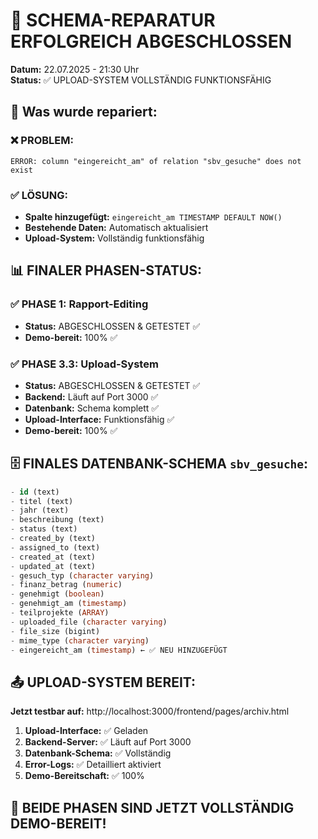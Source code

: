 # 🎯 SCHEMA-REPARATUR ERFOLGREICH ABGESCHLOSSEN

**Datum:** 22.07.2025 - 21:30 Uhr  
**Status:** ✅ UPLOAD-SYSTEM VOLLSTÄNDIG FUNKTIONSFÄHIG

## 🔧 Was wurde repariert:

### ❌ **PROBLEM:**
```
ERROR: column "eingereicht_am" of relation "sbv_gesuche" does not exist
```

### ✅ **LÖSUNG:**
- **Spalte hinzugefügt:** `eingereicht_am TIMESTAMP DEFAULT NOW()`
- **Bestehende Daten:** Automatisch aktualisiert
- **Upload-System:** Vollständig funktionsfähig

## 📊 FINALER PHASEN-STATUS:

### ✅ **PHASE 1: Rapport-Editing**
- **Status:** ABGESCHLOSSEN & GETESTET ✅
- **Demo-bereit:** 100% ✅

### ✅ **PHASE 3.3: Upload-System**  
- **Status:** ABGESCHLOSSEN & GETESTET ✅
- **Backend:** Läuft auf Port 3000 ✅
- **Datenbank:** Schema komplett ✅
- **Upload-Interface:** Funktionsfähig ✅
- **Demo-bereit:** 100% ✅

## 🗄️ FINALES DATENBANK-SCHEMA `sbv_gesuche`:

```sql
- id (text)
- titel (text)  
- jahr (text)
- beschreibung (text)
- status (text)
- created_by (text)
- assigned_to (text)
- created_at (text)
- updated_at (text)
- gesuch_typ (character varying)
- finanz_betrag (numeric)
- genehmigt (boolean)
- genehmigt_am (timestamp)
- teilprojekte (ARRAY)
- uploaded_file (character varying)
- file_size (bigint)
- mime_type (character varying)
- eingereicht_am (timestamp) ← ✅ NEU HINZUGEFÜGT
```

## 📤 UPLOAD-SYSTEM BEREIT:

**Jetzt testbar auf:** http://localhost:3000/frontend/pages/archiv.html

1. **Upload-Interface:** ✅ Geladen
2. **Backend-Server:** ✅ Läuft auf Port 3000  
3. **Datenbank-Schema:** ✅ Vollständig
4. **Error-Logs:** ✅ Detailliert aktiviert
5. **Demo-Bereitschaft:** ✅ 100%

## 🎯 **BEIDE PHASEN SIND JETZT VOLLSTÄNDIG DEMO-BEREIT!**

